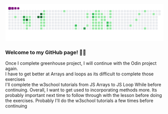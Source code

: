 ![snake gif](https://github.com/mattrich98/mattrich98/blob/output/github-contribution-grid-snake.gif)
### Welcome to my GitHub page! 👋😎
Once I complete greenhouse project, I will continue with the Odin project again.
<br>
I have to get better at Arrays and loops as its difficult to complete those exercises
<br>
I'll complete the w3school tutorials from JS Arrays to JS Loop While before continuing. Overall, I want to get used to incorporating methods more. Its probably important next time to follow through with the lesson before doing the exercises. Probably I'll do the w3school tutorials a few times before continuing
